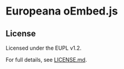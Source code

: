 # Europeana oEmbed.js

## License

Licensed under the EUPL v1.2.

For full details, see [LICENSE.md](LICENSE.md).
